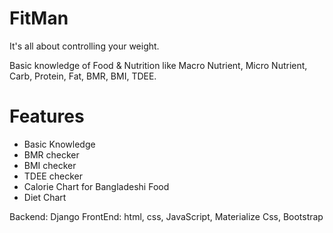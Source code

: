 # FitMan

It's all about controlling your weight.

Basic knowledge of Food & Nutrition like Macro Nutrient, Micro Nutrient, Carb, Protein, Fat, BMR, BMI, TDEE.

# Features

- Basic Knowledge
- BMR checker
- BMI checker
- TDEE checker
- Calorie Chart for Bangladeshi Food
- Diet Chart

Backend: Django
FrontEnd: html, css, JavaScript, Materialize Css, Bootstrap

